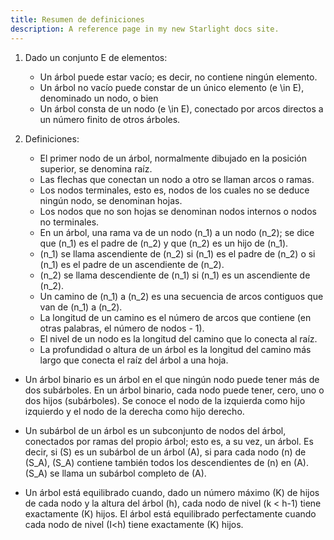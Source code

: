 ```yaml
---
title: Resumen de definiciones
description: A reference page in my new Starlight docs site.
---
```


1. Dado un conjunto E de elementos:
   - Un árbol puede estar vacío; es decir, no contiene ningún elemento.
   - Un árbol no vacío puede constar de un único elemento \(e \in E\), denominado un nodo, o bien
   - Un árbol consta de un nodo \(e \in E\), conectado por arcos directos a un número finito de otros árboles.

2. Definiciones:
   - El primer nodo de un árbol, normalmente dibujado en la posición superior, se denomina raíz.
   - Las flechas que conectan un nodo a otro se llaman arcos o ramas.
   - Los nodos terminales, esto es, nodos de los cuales no se deduce ningún nodo, se denominan hojas.
   - Los nodos que no son hojas se denominan nodos internos o nodos no terminales.
   - En un árbol, una rama va de un nodo \(n_1\) a un nodo \(n_2\); se dice que \(n_1\) es el padre de \(n_2\) y que \(n_2\) es un hijo de \(n_1\).
   - \(n_1\) se llama ascendiente de \(n_2\) si \(n_1\) es el padre de \(n_2\) o si \(n_1\) es el padre de un ascendiente de \(n_2\).
   - \(n_2\) se llama descendiente de \(n_1\) si \(n_1\) es un ascendiente de \(n_2\).
   - Un camino de \(n_1\) a \(n_2\) es una secuencia de arcos contiguos que van de \(n_1\) a \(n_2\).
   - La longitud de un camino es el número de arcos que contiene (en otras palabras, el número de nodos - 1).
   - El nivel de un nodo es la longitud del camino que lo conecta al raíz.
   - La profundidad o altura de un árbol es la longitud del camino más largo que conecta el raíz del árbol a una hoja.

- Un árbol binario es un árbol en el que ningún nodo puede tener más de dos subárboles. En un árbol binario, cada nodo puede tener, cero, uno o dos hijos (subárboles). Se conoce el nodo de la izquierda como hijo izquierdo y el nodo de la derecha como hijo derecho.

- Un subárbol de un árbol es un subconjunto de nodos del árbol, conectados por ramas del propio árbol; esto es, a su vez, un árbol. Es decir, si \(S\) es un subárbol de un árbol \(A\), si para cada nodo \(n\) de \(S_A\), \(S_A\) contiene también todos los descendientes de \(n\) en \(A\). \(S_A\) se llama un subárbol completo de \(A\).

- Un árbol está equilibrado cuando, dado un número máximo \(K\) de hijos de cada nodo y la altura del árbol \(h\), cada nodo de nivel \(k < h-1\) tiene exactamente \(K\) hijos. El árbol está equilibrado perfectamente cuando cada nodo de nivel \(I<h\) tiene exactamente \(K\) hijos.

